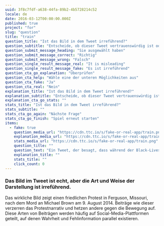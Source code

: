 ```yaml
---
uuid: 3f8c7fdf-a638-44fa-89b2-4b5728214c52
locale: de
date: 2016-03-12T00:00:00.000Z
published: true
project: "for"
slug: "question"
title: "train"
question_title: "Ist das Bild in dem Tweet irreführend?"
question_subtitle: "Entscheide, ob dieser Tweet vertrauenswürdig ist oder nicht"
question_submit_message_heading: "Sie ausgewählt haben"
question_submit_message_correct: "Richtig"
question_submit_message_wrong: "Falsch"
question_single_result_message_real: "It is misleading"
question_single_result_message_fake: "Es ist irreführend"
question_cta_go_explanation: "Überprüfen"
question_cta_help: "Wähle eine der unteren Möglichkeiten aus"
question_cta_fake: "Ja"
question_cta_real: "Nein"
explanation_title: "Ist das Bild in dem Tweet irreführend?"
explanation_subtitle: "Entscheide, ob dieser Tweet vertrauenswürdig ist oder nicht"
explanation_cta_go_stats: ""
stats_title: "Ist das Bild in dem Tweet irreführend?"
stats_subtitle: ""
stats_cta_go_again: "Nächste Frage"
stats_cta_go_finish: "Spiel erneut starten"
items:
  - fake: true
    question_media_url: "https://cdn.ttc.io/s/fake-or-real-app/train.png"
    explanation_media_url: "https://cdn.ttc.io/s/fake-or-real-app/train.png"
    stats_media_url: "https://cdn.ttc.io/s/fake-or-real-app/train.png"
    question_title: ""
    question_text: "Ein Tweet, der besagt, dass während der Black-Lives-Matter-Proteste in Minneapolis ein Kinderzug aus einem Einkaufszentrum gestohlen wurde"
    explanation_title: ""
    stats_title: ""
    click_count: 0
---
```

### Das Bild im Tweet ist echt, aber die Art und Weise der Darstellung ist irreführend.

Das wirkliche Bild zeigt einen friedlichen Protest in Ferguson, Missouri, nach dem Mord an Michael Brown am 9. August 2014. Beiträge wie dieser verzerren das Protestnarrativ und hetzen andere gegen die Bewegung auf. Diese Arten von Beiträgen werden häufig auf Social-Media-Plattformen geteilt, auf denen Wahrheit und Fehlinformation parallel existieren.
